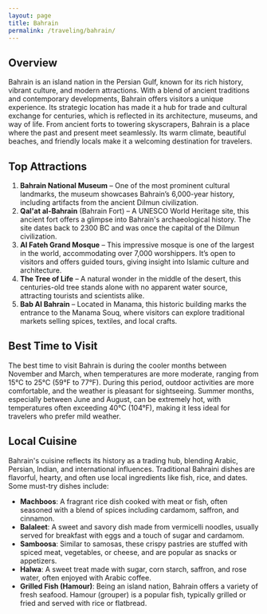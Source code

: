 ```yaml
---
layout: page
title: Bahrain
permalink: /traveling/bahrain/
---
```

<style>
.page-header {
    background-image: url('https://github.com/user-attachments/assets/46737e61-d7f1-4c22-93ab-e71b0e0466ff');
    background-size: cover; /* Ensures the image covers the entire header */
    background-position: center; /* Centers the image */
    height: 300px; /* Adjust the height as necessary */
    display: flex;
    align-items: center;
    justify-content: center;
    color: white; /* Adjust text color */
    text-shadow: 2px 2px 4px rgba(0, 0, 0, 0.7); /* Optional shadow for text readability */
}
</style>
## Overview
Bahrain is an island nation in the Persian Gulf, known for its rich history, vibrant culture, and modern attractions. With a blend of ancient traditions and contemporary developments, Bahrain offers visitors a unique experience. Its strategic location has made it a hub for trade and cultural exchange for centuries, which is reflected in its architecture, museums, and way of life. From ancient forts to towering skyscrapers, Bahrain is a place where the past and present meet seamlessly. Its warm climate, beautiful beaches, and friendly locals make it a welcoming destination for travelers.


## Top Attractions
1. **Bahrain National Museum** – One of the most prominent cultural landmarks, the museum showcases Bahrain’s 6,000-year history, including artifacts from the ancient Dilmun civilization.
2. **Qal'at al-Bahrain** (Bahrain Fort) – A UNESCO World Heritage site, this ancient fort offers a glimpse into Bahrain's archaeological history. The site dates back to 2300 BC and was once the capital of the Dilmun civilization.
3. **Al Fateh Grand Mosque** – This impressive mosque is one of the largest in the world, accommodating over 7,000 worshippers. It’s open to visitors and offers guided tours, giving insight into Islamic culture and architecture.
4. **The Tree of Life** – A natural wonder in the middle of the desert, this centuries-old tree stands alone with no apparent water source, attracting tourists and scientists alike.
5. **Bab Al Bahrain** – Located in Manama, this historic building marks the entrance to the Manama Souq, where visitors can explore traditional markets selling spices, textiles, and local crafts.

## Best Time to Visit
The best time to visit Bahrain is during the cooler months between November and March, when temperatures are more moderate, ranging from 15°C to 25°C (59°F to 77°F). During this period, outdoor activities are more comfortable, and the weather is pleasant for sightseeing. Summer months, especially between June and August, can be extremely hot, with temperatures often exceeding 40°C (104°F), making it less ideal for travelers who prefer mild weather.

## Local Cuisine
Bahrain's cuisine reflects its history as a trading hub, blending Arabic, Persian, Indian, and international influences. Traditional Bahraini dishes are flavorful, hearty, and often use local ingredients like fish, rice, and dates. Some must-try dishes include:

- **Machboos**: A fragrant rice dish cooked with meat or fish, often seasoned with a blend of spices including cardamom, saffron, and cinnamon.
- **Balaleet**: A sweet and savory dish made from vermicelli noodles, usually served for breakfast with eggs and a touch of sugar and cardamom.
- **Samboosa**: Similar to samosas, these crispy pastries are stuffed with spiced meat, vegetables, or cheese, and are popular as snacks or appetizers.
- **Halwa**: A sweet treat made with sugar, corn starch, saffron, and rose water, often enjoyed with Arabic coffee.
- **Grilled Fish (Hamour)**: Being an island nation, Bahrain offers a variety of fresh seafood. Hamour (grouper) is a popular fish, typically grilled or fried and served with rice or flatbread.